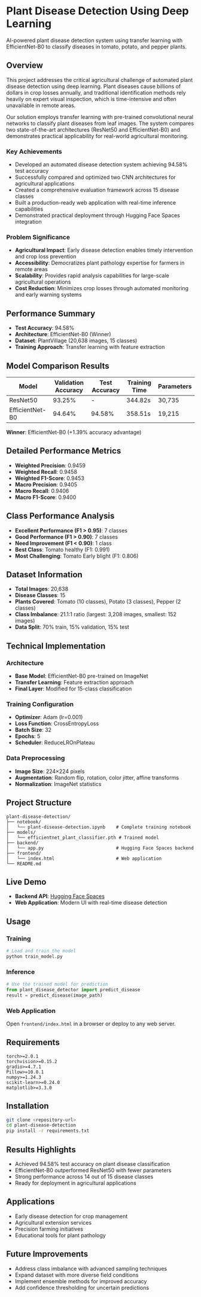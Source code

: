 # Plant Disease Detection Using Deep Learning

AI-powered plant disease detection system using transfer learning with EfficientNet-B0 to classify diseases in tomato, potato, and pepper plants.

## Overview

This project addresses the critical agricultural challenge of automated plant disease detection using deep learning. Plant diseases cause billions of dollars in crop losses annually, and traditional identification methods rely heavily on expert visual inspection, which is time-intensive and often unavailable in remote areas.

Our solution employs transfer learning with pre-trained convolutional neural networks to classify plant diseases from leaf images. The system compares two state-of-the-art architectures (ResNet50 and EfficientNet-B0) and demonstrates practical applicability for real-world agricultural monitoring.

### Key Achievements
- Developed an automated disease detection system achieving 94.58% test accuracy
- Successfully compared and optimized two CNN architectures for agricultural applications
- Created a comprehensive evaluation framework across 15 disease classes
- Built a production-ready web application with real-time inference capabilities
- Demonstrated practical deployment through Hugging Face Spaces integration

### Problem Significance
- **Agricultural Impact**: Early disease detection enables timely intervention and crop loss prevention
- **Accessibility**: Democratizes plant pathology expertise for farmers in remote areas
- **Scalability**: Provides rapid analysis capabilities for large-scale agricultural operations
- **Cost Reduction**: Minimizes crop losses through automated monitoring and early warning systems

## Performance Summary

- **Test Accuracy**: 94.58%
- **Architecture**: EfficientNet-B0 (Winner)
- **Dataset**: PlantVillage (20,638 images, 15 classes)
- **Training Approach**: Transfer learning with feature extraction

## Model Comparison Results

| Model | Validation Accuracy | Test Accuracy | Training Time | Parameters |
|-------|-------------------|---------------|---------------|------------|
| ResNet50 | 93.25% | - | 344.82s | 30,735 |
| EfficientNet-B0 | 94.64% | 94.58% | 358.51s | 19,215 |

**Winner**: EfficientNet-B0 (+1.39% accuracy advantage)

## Detailed Performance Metrics

- **Weighted Precision**: 0.9459
- **Weighted Recall**: 0.9458  
- **Weighted F1-Score**: 0.9453
- **Macro Precision**: 0.9405
- **Macro Recall**: 0.9406
- **Macro F1-Score**: 0.9400

## Class Performance Analysis

- **Excellent Performance (F1 > 0.95)**: 7 classes
- **Good Performance (F1 > 0.90)**: 7 classes  
- **Need Improvement (F1 < 0.90)**: 1 class
- **Best Class**: Tomato healthy (F1: 0.991)
- **Most Challenging**: Tomato Early blight (F1: 0.806)

## Dataset Information

- **Total Images**: 20,638
- **Disease Classes**: 15
- **Plants Covered**: Tomato (10 classes), Potato (3 classes), Pepper (2 classes)
- **Class Imbalance**: 21.1:1 ratio (largest: 3,208 images, smallest: 152 images)
- **Data Split**: 70% train, 15% validation, 15% test

## Technical Implementation

### Architecture
- **Base Model**: EfficientNet-B0 pre-trained on ImageNet
- **Transfer Learning**: Feature extraction approach
- **Final Layer**: Modified for 15-class classification

### Training Configuration
- **Optimizer**: Adam (lr=0.001)
- **Loss Function**: CrossEntropyLoss
- **Batch Size**: 32
- **Epochs**: 5
- **Scheduler**: ReduceLROnPlateau

### Data Preprocessing
- **Image Size**: 224×224 pixels
- **Augmentation**: Random flip, rotation, color jitter, affine transforms
- **Normalization**: ImageNet statistics

## Project Structure

```
plant-disease-detection/
├── notebook/
│   └── plant-disease-detection.ipynb    # Complete training notebook
├── models/
│   └── efficientnet_plant_classifier.pth # Trained model
├── backend/
│   └── app.py                           # Hugging Face Spaces backend
├── frontend/
│   └── index.html                       # Web application
└── README.md
```

## Live Demo

- **Backend API**: [Hugging Face Spaces](https://huggingface.co/spaces/mrtechnomix/plant-diseas)
- **Web Application**: Modern UI with real-time disease detection

## Usage

### Training
```python
# Load and train the model
python train_model.py
```

### Inference
```python
# Use the trained model for prediction
from plant_disease_detector import predict_disease
result = predict_disease(image_path)
```

### Web Application
Open `frontend/index.html` in a browser or deploy to any web server.

## Requirements

```
torch>=2.0.1
torchvision>=0.15.2
gradio>=4.7.1
Pillow>=10.0.1
numpy>=1.24.3
scikit-learn>=0.24.0
matplotlib>=3.3.0
```

## Installation

```bash
git clone <repository-url>
cd plant-disease-detection
pip install -r requirements.txt
```

## Results Highlights

- Achieved 94.58% test accuracy on plant disease classification
- EfficientNet-B0 outperformed ResNet50 with fewer parameters
- Strong performance across 14 out of 15 disease classes
- Ready for deployment in agricultural applications

## Applications

- Early disease detection for crop management
- Agricultural extension services
- Precision farming initiatives
- Educational tools for plant pathology

## Future Improvements

- Address class imbalance with advanced sampling techniques
- Expand dataset with more diverse field conditions
- Implement ensemble methods for improved accuracy
- Add confidence thresholding for uncertain predictions
